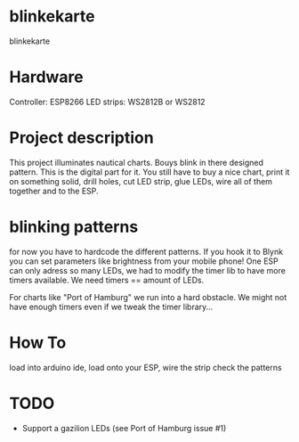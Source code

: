 # blinkekarte
blinkekarte

# Hardware
Controller: ESP8266
LED strips: WS2812B or WS2812

# Project description
This project illuminates nautical charts. Bouys blink in there designed pattern. This is the digital part for it.
You still have to buy a nice chart, print it on something solid, drill holes, cut LED strip, glue LEDs, wire all of them together and to the ESP.

# blinking patterns
for now you have to hardcode the different patterns. If you hook it to Blynk you can set parameters like brightness from your mobile phone!
One ESP can only adress so many LEDs, we had to modify the timer lib to have more timers available. We need timers == amount of LEDs.

For charts like "Port of Hamburg" we run into a hard obstacle. We might not have enough timers even if we tweak the timer library...


# How To
load into arduino ide, load onto your ESP, wire the strip check the patterns



# TODO
* Support a gazilion LEDs (see Port of Hamburg issue #1)


